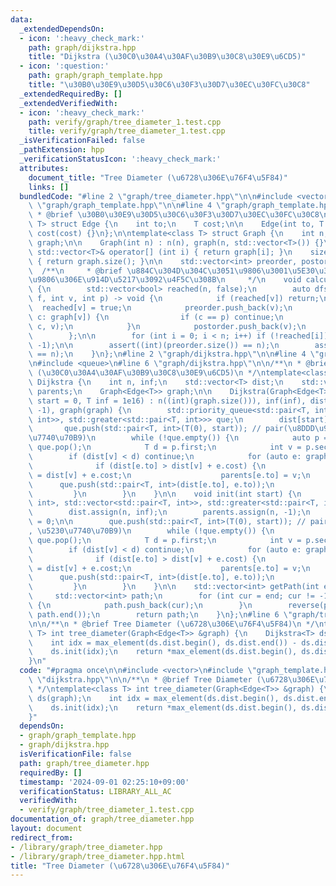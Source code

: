 ```yaml
---
data:
  _extendedDependsOn:
  - icon: ':heavy_check_mark:'
    path: graph/dijkstra.hpp
    title: "Dijkstra (\u30C0\u30A4\u30AF\u30B9\u30C8\u30E9\u6CD5)"
  - icon: ':question:'
    path: graph/graph_template.hpp
    title: "\u30B0\u30E9\u30D5\u30C6\u30F3\u30D7\u30EC\u30FC\u30C8"
  _extendedRequiredBy: []
  _extendedVerifiedWith:
  - icon: ':heavy_check_mark:'
    path: verify/graph/tree_diameter_1.test.cpp
    title: verify/graph/tree_diameter_1.test.cpp
  _isVerificationFailed: false
  _pathExtension: hpp
  _verificationStatusIcon: ':heavy_check_mark:'
  attributes:
    document_title: "Tree Diameter (\u6728\u306E\u76F4\u5F84)"
    links: []
  bundledCode: "#line 2 \"graph/tree_diameter.hpp\"\n\n#include <vector>\n#line 2\
    \ \"graph/graph_template.hpp\"\n\n#line 4 \"graph/graph_template.hpp\"\n\n/**\n\
    \ * @brief \u30B0\u30E9\u30D5\u30C6\u30F3\u30D7\u30EC\u30FC\u30C8\n */\ntemplate<class\
    \ T> struct Edge {\n    int to;\n    T cost;\n\n    Edge(int to, T cost) : to(to),\
    \ cost(cost) {}\n};\n\ntemplate<class T> struct Graph {\n    int n;\n    std::vector<std::vector<T>>\
    \ graph;\n\n    Graph(int n) : n(n), graph(n, std::vector<T>()) {}\n    inline\
    \ std::vector<T>& operator[] (int i) { return graph[i]; }\n    size_t size() const\
    \ { return graph.size(); }\n\n    std::vector<int> preorder, postorder;\n\n  \
    \  /**\n     * @brief \u884C\u304D\u304C\u3051\u9806\u3001\u5E30\u308A\u304C\u3051\
    \u9806\u306E\u914D\u5217\u3092\u4F5C\u308B\n     */\n    void calculateOrder()\
    \ {\n        std::vector<bool> reached(n, false);\n        auto dfs = [&](auto\
    \ f, int v, int p) -> void {\n            if (reached[v]) return;\n          \
    \  reached[v] = true;\n            preorder.push_back(v);\n            for (auto\
    \ c: graph[v]) {\n                if (c == p) continue;\n                f(f,\
    \ c, v);\n            }\n            postorder.push_back(v);\n            return;\n\
    \        };\n\n        for (int i = 0; i < n; i++) if (!reached[i]) dfs(dfs, i,\
    \ -1);\n\n        assert((int)(preorder.size()) == n);\n        assert((int)(postorder.size())\
    \ == n);\n    }\n};\n#line 2 \"graph/dijkstra.hpp\"\n\n#line 4 \"graph/dijkstra.hpp\"\
    \n#include <queue>\n#line 6 \"graph/dijkstra.hpp\"\n\n/**\n * @brief Dijkstra\
    \ (\u30C0\u30A4\u30AF\u30B9\u30C8\u30E9\u6CD5)\n */\ntemplate<class T> struct\
    \ Dijkstra {\n    int n, inf;\n    std::vector<T> dist;\n    std::vector<int>\
    \ parents;\n    Graph<Edge<T>> graph;\n\n    Dijkstra(Graph<Edge<T>> &graph, int\
    \ start = 0, T inf = 1e16) : n((int)(graph.size())), inf(inf), dist(n, inf), parents(n,\
    \ -1), graph(graph) {\n        std::priority_queue<std::pair<T, int>, std::vector<std::pair<T,\
    \ int>>, std::greater<std::pair<T, int>>> que;\n        dist[start] = 0;\n\n \
    \       que.push(std::pair<T, int>(T(0), start)); // pair(\u8DDD\u96E2, \u5230\
    \u7740\u70B9)\n        while (!que.empty()) {\n            auto p = que.top();\
    \ que.pop();\n            T d = p.first;\n            int v = p.second;\n    \
    \        if (dist[v] < d) continue;\n            for (auto e: graph[v]) {\n  \
    \              if (dist[e.to] > dist[v] + e.cost) {\n                    dist[e.to]\
    \ = dist[v] + e.cost;\n                    parents[e.to] = v;\n              \
    \      que.push(std::pair<T, int>(dist[e.to], e.to));\n                }\n   \
    \         }\n        }\n    }\n\n    void init(int start) {\n        std::priority_queue<std::pair<T,\
    \ int>, std::vector<std::pair<T, int>>, std::greater<std::pair<T, int>>> que;\n\
    \        dist.assign(n, inf);\n        parents.assign(n, -1);\n        dist[start]\
    \ = 0;\n\n        que.push(std::pair<T, int>(T(0), start)); // pair(\u8DDD\u96E2\
    , \u5230\u7740\u70B9)\n        while (!que.empty()) {\n            auto p = que.top();\
    \ que.pop();\n            T d = p.first;\n            int v = p.second;\n    \
    \        if (dist[v] < d) continue;\n            for (auto e: graph[v]) {\n  \
    \              if (dist[e.to] > dist[v] + e.cost) {\n                    dist[e.to]\
    \ = dist[v] + e.cost;\n                    parents[e.to] = v;\n              \
    \      que.push(std::pair<T, int>(dist[e.to], e.to));\n                }\n   \
    \         }\n        }\n    }\n\n    std::vector<int> getPath(int end) {\n   \
    \     std::vector<int> path;\n        for (int cur = end; cur != -1; cur = parents[cur])\
    \ {\n            path.push_back(cur);\n        }\n        reverse(path.begin(),\
    \ path.end());\n        return path;\n    }\n};\n#line 6 \"graph/tree_diameter.hpp\"\
    \n\n/**\n * @brief Tree Diameter (\u6728\u306E\u76F4\u5F84)\n */\ntemplate<class\
    \ T> int tree_diameter(Graph<Edge<T>> &graph) {\n    Dijkstra<T> ds(graph);\n\
    \    int idx = max_element(ds.dist.begin(), ds.dist.end()) - ds.dist.begin();\n\
    \    ds.init(idx);\n    return *max_element(ds.dist.begin(), ds.dist.end());\n\
    }\n"
  code: "#pragma once\n\n#include <vector>\n#include \"graph_template.hpp\"\n#include\
    \ \"dijkstra.hpp\"\n\n/**\n * @brief Tree Diameter (\u6728\u306E\u76F4\u5F84)\n\
    \ */\ntemplate<class T> int tree_diameter(Graph<Edge<T>> &graph) {\n    Dijkstra<T>\
    \ ds(graph);\n    int idx = max_element(ds.dist.begin(), ds.dist.end()) - ds.dist.begin();\n\
    \    ds.init(idx);\n    return *max_element(ds.dist.begin(), ds.dist.end());\n\
    }"
  dependsOn:
  - graph/graph_template.hpp
  - graph/dijkstra.hpp
  isVerificationFile: false
  path: graph/tree_diameter.hpp
  requiredBy: []
  timestamp: '2024-09-01 02:25:10+09:00'
  verificationStatus: LIBRARY_ALL_AC
  verifiedWith:
  - verify/graph/tree_diameter_1.test.cpp
documentation_of: graph/tree_diameter.hpp
layout: document
redirect_from:
- /library/graph/tree_diameter.hpp
- /library/graph/tree_diameter.hpp.html
title: "Tree Diameter (\u6728\u306E\u76F4\u5F84)"
---
```

